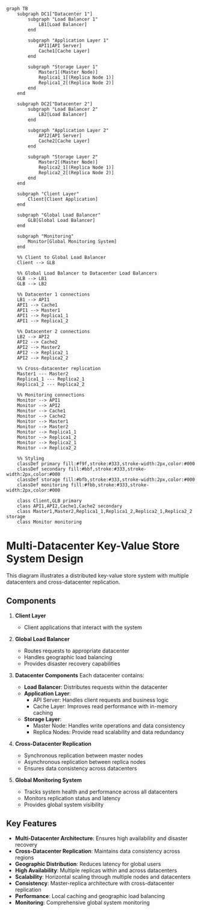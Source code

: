 ```mermaid
graph TB
    subgraph DC1["Datacenter 1"]
        subgraph "Load Balancer 1"
            LB1[Load Balancer]
        end

        subgraph "Application Layer 1"
            API1[API Server]
            Cache1[Cache Layer]
        end

        subgraph "Storage Layer 1"
            Master1[(Master Node)]
            Replica1_1[(Replica Node 1)]
            Replica1_2[(Replica Node 2)]
        end
    end

    subgraph DC2["Datacenter 2"]
        subgraph "Load Balancer 2"
            LB2[Load Balancer]
        end

        subgraph "Application Layer 2"
            API2[API Server]
            Cache2[Cache Layer]
        end

        subgraph "Storage Layer 2"
            Master2[(Master Node)]
            Replica2_1[(Replica Node 1)]
            Replica2_2[(Replica Node 2)]
        end
    end

    subgraph "Client Layer"
        Client[Client Application]
    end

    subgraph "Global Load Balancer"
        GLB[Global Load Balancer]
    end

    subgraph "Monitoring"
        Monitor[Global Monitoring System]
    end

    %% Client to Global Load Balancer
    Client --> GLB

    %% Global Load Balancer to Datacenter Load Balancers
    GLB --> LB1
    GLB --> LB2

    %% Datacenter 1 connections
    LB1 --> API1
    API1 --> Cache1
    API1 --> Master1
    API1 --> Replica1_1
    API1 --> Replica1_2

    %% Datacenter 2 connections
    LB2 --> API2
    API2 --> Cache2
    API2 --> Master2
    API2 --> Replica2_1
    API2 --> Replica2_2

    %% Cross-datacenter replication
    Master1 --- Master2
    Replica1_1 --- Replica2_1
    Replica1_2 --- Replica2_2

    %% Monitoring connections
    Monitor --> API1
    Monitor --> API2
    Monitor --> Cache1
    Monitor --> Cache2
    Monitor --> Master1
    Monitor --> Master2
    Monitor --> Replica1_1
    Monitor --> Replica1_2
    Monitor --> Replica2_1
    Monitor --> Replica2_2

    %% Styling
    classDef primary fill:#f9f,stroke:#333,stroke-width:2px,color:#000
    classDef secondary fill:#bbf,stroke:#333,stroke-width:2px,color:#000
    classDef storage fill:#bfb,stroke:#333,stroke-width:2px,color:#000
    classDef monitoring fill:#fbb,stroke:#333,stroke-width:2px,color:#000

    class Client,GLB primary
    class API1,API2,Cache1,Cache2 secondary
    class Master1,Master2,Replica1_1,Replica1_2,Replica2_1,Replica2_2 storage
    class Monitor monitoring
```

# Multi-Datacenter Key-Value Store System Design

This diagram illustrates a distributed key-value store system with multiple datacenters and cross-datacenter replication.

## Components

1. **Client Layer**
   - Client applications that interact with the system

2. **Global Load Balancer**
   - Routes requests to appropriate datacenter
   - Handles geographic load balancing
   - Provides disaster recovery capabilities

3. **Datacenter Components**
   Each datacenter contains:
   - **Load Balancer**: Distributes requests within the datacenter
   - **Application Layer**:
     - API Server: Handles client requests and business logic
     - Cache Layer: Improves read performance with in-memory caching
   - **Storage Layer**:
     - Master Node: Handles write operations and data consistency
     - Replica Nodes: Provide read scalability and data redundancy

4. **Cross-Datacenter Replication**
   - Synchronous replication between master nodes
   - Asynchronous replication between replica nodes
   - Ensures data consistency across datacenters

5. **Global Monitoring System**
   - Tracks system health and performance across all datacenters
   - Monitors replication status and latency
   - Provides global system visibility

## Key Features

- **Multi-Datacenter Architecture**: Ensures high availability and disaster recovery
- **Cross-Datacenter Replication**: Maintains data consistency across regions
- **Geographic Distribution**: Reduces latency for global users
- **High Availability**: Multiple replicas within and across datacenters
- **Scalability**: Horizontal scaling through multiple nodes and datacenters
- **Consistency**: Master-replica architecture with cross-datacenter replication
- **Performance**: Local caching and geographic load balancing
- **Monitoring**: Comprehensive global system monitoring 